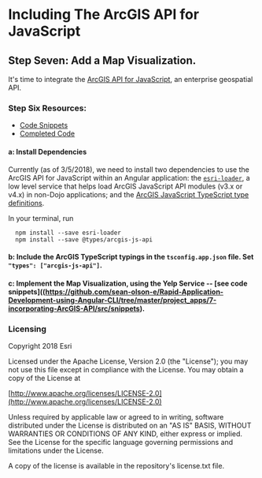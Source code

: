 # Including The ArcGIS API for JavaScript


## Step Seven: Add a Map Visualization.
It's time to integrate the [ArcGIS API for JavaScript](https://developers.arcgis.com/javascript), an enterprise geospatial API.

### Step Six Resources:
* [Code Snippets](https://github.com/sean-olson-e/Rapid-Application-Development-using-Angular-CLI/tree/master/project_apps/7-incorporating-ArcGIS-API/src/snippets)
* [Completed Code](https://github.com/sean-olson-e/Rapid-Application-Development-using-Angular-CLI/tree/master/project_apps/8-finished-app/src/app)

#### a: Install Dependencies
Currently (as of 3/5/2018), we need to install two dependencies to use the ArcGIS API for JavaScript within an 
Angular application: the [`esri-loader`](https://github.com/Esri/esri-loader#usage), a low level service 
that helps load ArcGIS JavaScript API modules (v3.x or v4.x) in non-Dojo applications; and the [ArcGIS 
JavaScript TypeScript type definitions](https://github.com/Esri/jsapi-resources/tree/master/4.x/typescript).


In your terminal, run
```
  npm install --save esri-loader
  npm install --save @types/arcgis-js-api
```

#### b: Include the ArcGIS TypeScript typings in the `tsconfig.app.json` file.  Set `"types": ["arcgis-js-api"]`. 


#### c: Implement the Map Visualization, using the Yelp Service -- [see code snippets]((https://github.com/sean-olson-e/Rapid-Application-Development-using-Angular-CLI/tree/master/project_apps/7-incorporating-ArcGIS-API/src/snippets).



### Licensing

Copyright 2018 Esri

Licensed under the Apache License, Version 2.0 (the "License"); you may not use this file except in compliance with the License. You may obtain a copy of the License at

[http://www.apache.org/licenses/LICENSE-2.0](http://www.apache.org/licenses/LICENSE-2.0)

Unless required by applicable law or agreed to in writing, software distributed under the License is distributed on an "AS IS" BASIS, WITHOUT WARRANTIES OR CONDITIONS OF ANY KIND, either express or implied. See the License for the specific language governing permissions and limitations under the License.

A copy of the license is available in the repository's license.txt file.
